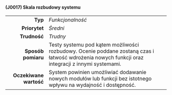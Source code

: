 #### (J0017) Skala rozbudowy systemu
|                        |                                                                                                  |
| ---------------------: | :----------------------------------------------------------------------------------------------- |
|                **Typ** | *Funkcjonalność*                                                                                 |
|          **Priorytet** | *Średni*                                                                                        |
|           **Trudność** | *Trudny*                                                                                        |
|     **Sposób pomiaru** | Testy systemu pod kątem możliwości rozbudowy. Ocenie poddane zostaną czas i łatwość wdrożenia nowych funkcji oraz integracji z innymi systemami. |
| **Oczekiwane wartość** | System powinien umożliwiać dodawanie nowych modułów lub funkcji bez istotnego wpływu na wydajność i dostępność. |